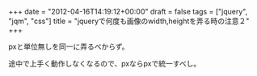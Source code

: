 +++
date = "2012-04-16T14:19:12+00:00"
draft = false
tags = ["jquery", "jqm", "css"]
title = "jqueryで何度も画像のwidth,heightを弄る時の注意２"
+++
<p>pxと単位無しを同一に弄るべからず。</p>&#13;
<p>途中で上手く動作しなくなるので、pxならpxで統一すべし。</p> 